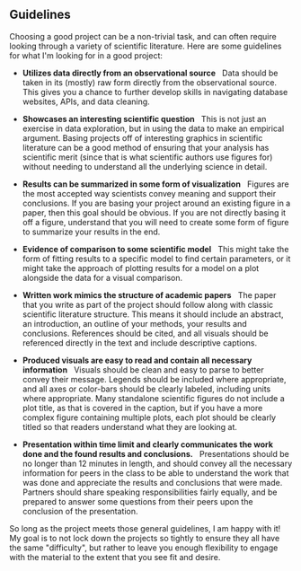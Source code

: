 ## Guidelines
Choosing a good project can be a non-trivial task, and can often require looking through a variety of scientific literature. Here are some guidelines for what I'm looking for in a good project:

- **Utilizes data directly from an observational source**
  Data should be taken in its (mostly) raw form directly from the observational source. This gives you a chance to further develop skills in navigating database websites, APIs, and data cleaning.

- **Showcases an interesting scientific question**
  This is not just an exercise in data exploration, but in using the data to make an empirical argument. Basing projects off of interesting graphics in scientific literature can be a good method of ensuring that your analysis has scientific merit (since that is what scientific authors use figures for) without needing to understand all the underlying science in detail.

- **Results can be summarized in some form of visualization**
  Figures are the most accepted way scientists convey meaning and support their conclusions. If you are basing your project around an existing figure in a paper, then this goal should be obvious. If you are not directly basing it off a figure, understand that you will need to create some form of figure to summarize your results in the end.

- **Evidence of comparison to some scientific model**
  This might take the form of fitting results to a specific model to find certain parameters, or it might take the approach of plotting results for a model on a plot alongside the data for a visual comparison.

- **Written work mimics the structure of academic papers**
  The paper that you write as part of the project should follow along with classic scientific literature structure. This means it should include an abstract, an introduction, an outline of your methods, your results and conclusions. References should be cited, and all visuals should be referenced directly in the text and include descriptive captions.

- **Produced visuals are easy to read and contain all necessary information**
  Visuals should be clean and easy to parse to better convey their message. Legends should be included where appropriate, and all axes or color-bars should be clearly labeled, including units where appropriate. Many standalone scientific figures do not include a plot title, as that is covered in the caption, but if you have a more complex figure containing multiple plots, each plot should be clearly titled so that readers understand what they are looking at.

- **Presentation within time limit and clearly communicates the work done and the found results and conclusions.**
  Presentations should be no longer than 12 minutes in length, and should convey all the necessary information for peers in the class to be able to understand the work that was done and appreciate the results and conclusions that were made. Partners should share speaking responsibilities fairly equally, and be prepared to answer some questions from their peers upon the conclusion of the presentation.

So long as the project meets those general guidelines, I am happy with it! My goal is to not lock down the projects so tightly to ensure they all have the same "difficulty", but rather to leave you enough flexibility to engage with the material to the extent that you see fit and desire.
